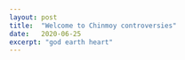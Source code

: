 ```yaml
---
layout: post
title:  "Welcome to Chinmoy controversies"
date:   2020-06-25
excerpt: "god earth heart"
---
```

